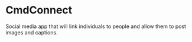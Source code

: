 # CmdConnect
Social media app that will link individuals to people and allow them to post images and captions. 

